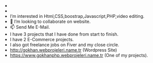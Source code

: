 -  <title> Hi, I’m @Gokzeux. </title>
-  
- I’m interested in Html,CSS,boostrap,Javascript,PHP,video editing.
- 💞️ I’m looking to collaborate on website.
- 📫 Send Me E-Mail.
- I have 3 projects that I have done from start to finish.
- I have 2 E-Commerce projects.
- I also got freelance jobs on Fiver and my close circle.
- http://gokhan.webprojeleri.name.tr (Wordpress Site)
- https://www.gokhanphp.webprojeleri.name.tr (One of my projects).

<!---
Gokzeux/Gokzeux is a ✨ special ✨ repository because its `README.md` (this file) appears on your GitHub profile.
You can click the Preview link to take a look at your changes.
---> 
